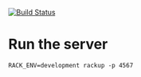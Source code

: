 [![Build Status](https://travis-ci.org/mgarciaisaia/mumuki-cspec-server.svg)](https://travis-ci.org/mgarciaisaia/mumuki-cspec-server)

# Run the server

```
RACK_ENV=development rackup -p 4567
```
